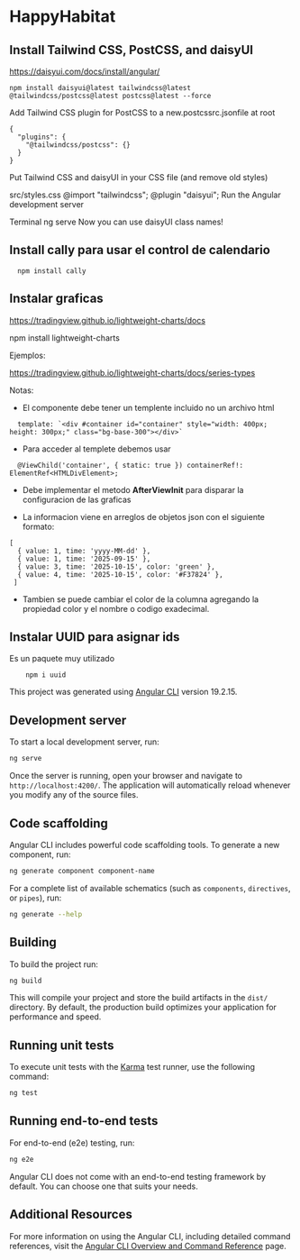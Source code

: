# HappyHabitat

## Install Tailwind CSS, PostCSS, and daisyUI
https://daisyui.com/docs/install/angular/

```
npm install daisyui@latest tailwindcss@latest @tailwindcss/postcss@latest postcss@latest --force
```

Add Tailwind CSS plugin for PostCSS to a new.postcssrc.jsonfile at root

```
{
  "plugins": {
    "@tailwindcss/postcss": {}
  }
}
```
Put Tailwind CSS and daisyUI in your CSS file (and remove old styles)

src/styles.css
@import "tailwindcss";
@plugin "daisyui";
Run the Angular development server

Terminal
ng serve
Now you can use daisyUI class names!

  ## Install cally para usar el control de calendario
```
  npm install cally
```

## Instalar graficas
https://tradingview.github.io/lightweight-charts/docs

npm install lightweight-charts

Ejemplos:

https://tradingview.github.io/lightweight-charts/docs/series-types

Notas:
* El componente debe tener un templente incluido no un archivo html
```
  template: `<div #container id="container" style="width: 400px; height: 300px;" class="bg-base-300"></div>` 
```

* Para acceder al templete debemos usar 
``` 
  @ViewChild('container', { static: true }) containerRef!: ElementRef<HTMLDivElement>;
```

* Debe implementar el metodo **AfterViewInit** para disparar la configuracion de las graficas

* La informacion viene en arreglos de  objetos json con el siguiente formato:
```
[
  { value: 1, time: 'yyyy-MM-dd' },
  { value: 1, time: '2025-09-15' },
  { value: 3, time: '2025-10-15', color: 'green' },
  { value: 4, time: '2025-10-15', color: '#F37824' },
 ]
```
* Tambien se puede cambiar el color de la columna agregando la propiedad color y el nombre o codigo exadecimal.

## Instalar UUID para asignar ids
Es un paquete muy utilizado

```
    npm i uuid
```


This project was generated using [Angular CLI](https://github.com/angular/angular-cli) version 19.2.15.

## Development server

To start a local development server, run:

```bash
ng serve
```

Once the server is running, open your browser and navigate to `http://localhost:4200/`. The application will automatically reload whenever you modify any of the source files.

## Code scaffolding

Angular CLI includes powerful code scaffolding tools. To generate a new component, run:

```bash
ng generate component component-name
```

For a complete list of available schematics (such as `components`, `directives`, or `pipes`), run:

```bash
ng generate --help
```

## Building

To build the project run:

```bash
ng build
```

This will compile your project and store the build artifacts in the `dist/` directory. By default, the production build optimizes your application for performance and speed.

## Running unit tests

To execute unit tests with the [Karma](https://karma-runner.github.io) test runner, use the following command:

```bash
ng test
```

## Running end-to-end tests

For end-to-end (e2e) testing, run:

```bash
ng e2e
```

Angular CLI does not come with an end-to-end testing framework by default. You can choose one that suits your needs.

## Additional Resources

For more information on using the Angular CLI, including detailed command references, visit the [Angular CLI Overview and Command Reference](https://angular.dev/tools/cli) page.
